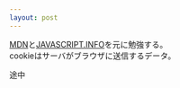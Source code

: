 ```yaml
---
layout: post
---
```

[MDN](https://developer.mozilla.org/ja/docs/Web/API/Document/cookie)と[JAVASCRIPT.INFO](https://ja.javascript.info/cookie)を元に勉強する。  
cookieはサーバがブラウザに送信するデータ。  

途中